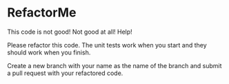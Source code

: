 # RefactorMe
This code is not good!  Not good at all!  Help!

Please refactor this code.  The unit tests work when you start and they should work when you finish.

Create a new branch with your name as the name of the branch and submit a pull request with your refactored code.
